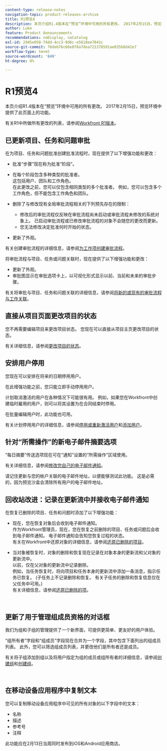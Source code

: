 ```yaml
---
content-type: release-notes
navigation-topic: product-releases-archive
title: R1预览4
description: 本页介绍R1.4版本在“预览”环境中可用的所有更改。 2017年2月15日，预览环境中提供了此页面上的功能。
author: Luke
feature: Product Announcements
recommendations: noDisplay, noCatalog
exl-id: 2945e058-74dd-4cc3-9d6c-e5618ee7041c
source-git-commit: 76deb76c66e8f8a7dea721378591ae035b8d42e7
workflow-type: tm+mt
source-wordcount: '849'
ht-degree: 0%

---
```


# R1预览4

本页介绍R1.4版本在“预览”环境中可用的所有更改。 2017年2月15日，预览环境中提供了此页面上的功能。

有关R1中所做所有更改的列表，请参阅[Workfront R1版本](../../../../product-announcements/product-releases/quarterly-release-archive/r1-release-activity/workfront-r1-release.md)。

## 已更新项目、任务和问题审批

在为项目、任务和问题批准创建批准流程时，现在提供了以下增强功能和更改： 

* 批准“步骤”现在称为批准“阶段”。
* 在每个阶段包含多种类型的批准者。\
  这包括用户、团队和工作角色。\
  在此更改之前，您可以仅包含相同类型的多个批准者。 例如，您可以包含多个工作角色，但不能包含工作角色和团队。

* 删除了与修改现有全局审批流程相关的下列预先存在的限制：

   * 修改后的审批流程仅反映在审批流程尚未启动或审批流程未修改的系统对象上。 已启动审批流程或已修改审批流程的对象不会随您的更改而更新。
   * 您无法修改决定批准何时开始的状态。

* 更新了外观。

有关创建审批流程的详细信息，请参阅[为工作项创建审批流程](../../../../administration-and-setup/customize-workfront/configure-approval-milestone-processes/create-approval-processes.md)。

将审批流程与项目、任务或问题关联时，现在提供了以下增强功能和更改：

* 更新了外观。
* 审批图显示在审批选项卡上，以可视化形式显示以前、当前和未来的审批步骤。

有关将审批与项目、任务和问题关联的详细信息，请参阅[将新的或现有的审批流程与工作关联](../../../../review-and-approve-work/manage-approvals/associate-approval-with-work.md)。

## 直接从项目页面更改项目的状态

您不再需要编辑项目来更改项目状态。 您现在可以直接从项目主页更改项目的状态。

有关详细信息，请参阅[更改项目的状态](../../../../manage-work/projects/manage-projects/change-project-status.md)。

## 安排用户停用

您现在可以安排在将来的日期停用用户。

在此增强功能之前，您只能立即手动停用用户。

计划取消激活的用户在各种情况下可能很有用。 例如，如果您在Workfront中创建临时雇用的用户，则可以将其设置为在合同结束时停用。

在批量编辑用户时，此功能也可用。 

有关计划停用用户的详细信息，请参阅[停用或重新激活用户](../../../../administration-and-setup/add-users/create-and-manage-users/deactivate-a-user.md)和[添加用户](../../../../administration-and-setup/add-users/create-and-manage-users/add-users.md)。

## 针对“所需操作”的新电子邮件摘要选项

“每日摘要”传送选项现在可在“通知”设置的“所需操作”区域使用。

有关详细信息，请参阅[修改您自己的电子邮件通知](../../../../workfront-basics/using-notifications/activate-or-deactivate-your-own-event-notifications.md)。

请记住更新与您的帐户关联的电子邮件地址，以便能够测试此功能。 这是必需的，因为预览沙盒会清除所有用户的电子邮件地址。

## 回收站改进：记录在更新流中并接收电子邮件通知

在恢复已删除的项目、任务和问题时添加了以下增强功能：

* 现在，您在恢复对象后会收到电子邮件通知。\
  作为Workfront管理员，现在，您在恢复之前删除的项目、任务或问题后会收到电子邮件通知。 电子邮件通知会告知您恢复过程的状态。\
  有关在Workfront中还原对象的详细信息，请参阅[还原已删除的项目](../../../../administration-and-setup/manage-workfront/manage-deleted-items/restore-deleted-items.md)。

* 当对象被恢复时，对象的删除和恢复现在记录在对象本身的更新流和父对象的更新流中。\
  以前，仅在父对象的更新流中记录删除。\
  例如，当任务恢复时，将向项目和任务本身的更新流中添加一条消息，指示任务已恢复。 (子任务上不记录删除和恢复。 有关子任务的删除和恢复信息仅在父任务中可用。)\
  有关详细信息，请参阅[还原已删除的项](../../../../administration-and-setup/manage-workfront/manage-deleted-items/restore-deleted-items.md)。

 

## 更新了用于管理组成员资格的对话框

我们为组和子组的管理提供了一个新界面，可提供更简单、更友好的用户体验。

“组所有者”字段和“组成员”字段现在合并为一个字段，其中包含下面列出的组成员列表。 此外，您可以筛选组成员列表，并更改他们是所有者还是成员。 

有关将子组添加到组以及将用户指定为组的成员或组所有者的详细信息，请参阅[创建组](../../../../administration-and-setup/manage-groups/create-and-manage-groups/create-a-group.md)和[创建组](../../../../administration-and-setup/manage-groups/create-and-manage-groups/create-a-group.md)。 

 

## 在移动设备应用程序中复制文本

您可以复制移动设备应用程序中可见的所有对象的以下字段中的文本：

* 名称
* 描述
* 参考号
* 注释

此功能应在2月13日当周同时发布到iOS和Android应用商店。
